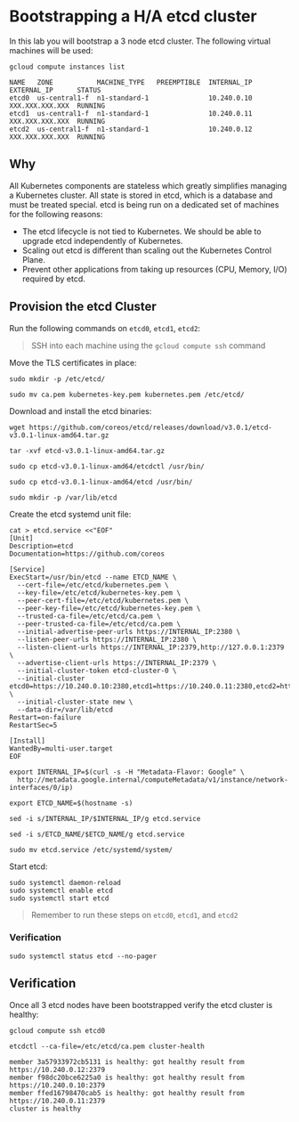 # Bootstrapping a H/A etcd cluster

In this lab you will bootstrap a 3 node etcd cluster. The following virtual machines will be used:

```
gcloud compute instances list
```

````
NAME   ZONE           MACHINE_TYPE   PREEMPTIBLE  INTERNAL_IP  EXTERNAL_IP      STATUS
etcd0  us-central1-f  n1-standard-1               10.240.0.10  XXX.XXX.XXX.XXX  RUNNING
etcd1  us-central1-f  n1-standard-1               10.240.0.11  XXX.XXX.XXX.XXX  RUNNING
etcd2  us-central1-f  n1-standard-1               10.240.0.12  XXX.XXX.XXX.XXX  RUNNING
````

## Why

All Kubernetes components are stateless which greatly simplifies managing a Kubernetes cluster. All state is stored
in etcd, which is a database and must be treated special. etcd is being run on a dedicated set of machines for the 
following reasons:

* The etcd lifecycle is not tied to Kubernetes. We should be able to upgrade etcd independently of Kubernetes.
* Scaling out etcd is different than scaling out the Kubernetes Control Plane.
* Prevent other applications from taking up resources (CPU, Memory, I/O) required by etcd.

## Provision the etcd Cluster

Run the following commands on `etcd0`, `etcd1`, `etcd2`:

> SSH into each machine using the `gcloud compute ssh` command

Move the TLS certificates in place:

```
sudo mkdir -p /etc/etcd/
```

```
sudo mv ca.pem kubernetes-key.pem kubernetes.pem /etc/etcd/
```

Download and install the etcd binaries:

```
wget https://github.com/coreos/etcd/releases/download/v3.0.1/etcd-v3.0.1-linux-amd64.tar.gz
```

```
tar -xvf etcd-v3.0.1-linux-amd64.tar.gz
```

```
sudo cp etcd-v3.0.1-linux-amd64/etcdctl /usr/bin/
```

```
sudo cp etcd-v3.0.1-linux-amd64/etcd /usr/bin/
```

```
sudo mkdir -p /var/lib/etcd
```

Create the etcd systemd unit file:


```
cat > etcd.service <<"EOF"
[Unit]
Description=etcd
Documentation=https://github.com/coreos

[Service]
ExecStart=/usr/bin/etcd --name ETCD_NAME \
  --cert-file=/etc/etcd/kubernetes.pem \
  --key-file=/etc/etcd/kubernetes-key.pem \
  --peer-cert-file=/etc/etcd/kubernetes.pem \
  --peer-key-file=/etc/etcd/kubernetes-key.pem \
  --trusted-ca-file=/etc/etcd/ca.pem \
  --peer-trusted-ca-file=/etc/etcd/ca.pem \
  --initial-advertise-peer-urls https://INTERNAL_IP:2380 \
  --listen-peer-urls https://INTERNAL_IP:2380 \
  --listen-client-urls https://INTERNAL_IP:2379,http://127.0.0.1:2379 \
  --advertise-client-urls https://INTERNAL_IP:2379 \
  --initial-cluster-token etcd-cluster-0 \
  --initial-cluster etcd0=https://10.240.0.10:2380,etcd1=https://10.240.0.11:2380,etcd2=https://10.240.0.12:2380 \
  --initial-cluster-state new \
  --data-dir=/var/lib/etcd
Restart=on-failure
RestartSec=5

[Install]
WantedBy=multi-user.target
EOF
```

```
export INTERNAL_IP=$(curl -s -H "Metadata-Flavor: Google" \
  http://metadata.google.internal/computeMetadata/v1/instance/network-interfaces/0/ip)
```

```
export ETCD_NAME=$(hostname -s)
```

```
sed -i s/INTERNAL_IP/$INTERNAL_IP/g etcd.service
```

```
sed -i s/ETCD_NAME/$ETCD_NAME/g etcd.service
```

```
sudo mv etcd.service /etc/systemd/system/
```

Start etcd:

```
sudo systemctl daemon-reload
sudo systemctl enable etcd
sudo systemctl start etcd
```

> Remember to run these steps on `etcd0`, `etcd1`, and `etcd2`

### Verification

```
sudo systemctl status etcd --no-pager
```

## Verification

Once all 3 etcd nodes have been bootstrapped verify the etcd cluster is healthy:

```
gcloud compute ssh etcd0
```

```
etcdctl --ca-file=/etc/etcd/ca.pem cluster-health
```

```
member 3a57933972cb5131 is healthy: got healthy result from https://10.240.0.12:2379
member f98dc20bce6225a0 is healthy: got healthy result from https://10.240.0.10:2379
member ffed16798470cab5 is healthy: got healthy result from https://10.240.0.11:2379
cluster is healthy
```